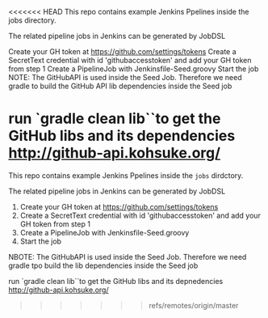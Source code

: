 <<<<<<< HEAD
This repo contains example Jenkins Ppelines inside the jobs directory.

The related pipeline jobs in Jenkins can be generated by JobDSL

Create your GH token at https://github.com/settings/tokens
Create a SecretText credential with id 'githubaccesstoken' and add your GH token from step 1
Create a PipelineJob with Jenkinsfile-Seed.groovy
Start the job
NOTE: The GitHubAPI is used inside the Seed Job. Therefore we need gradle to build the GitHub API lib dependencies inside the Seed job

run `gradle clean lib``to get the GitHub libs and its dependencies http://github-api.kohsuke.org/
=======
This repo contains example Jenkins Ppelines inside the `jobs`
dirdctory.

The related pipeline jobs in Jenkins can be generated by JobDSL 




1. Create your GH token at https://github.com/settings/tokens 
2. Create a SecretText credential with id 'githubaccesstoken' and add your GH token from step 1 
3. Create a PipelineJob with Jenkinsfile-Seed.groovy  
4. Start the job



NBOTE: The GitHubAPI  is used inside the Seed Job. Therefore we need gradle tpo build the lib dependencies inside the Seed job

run `gradle clean lib``to get  the GitHub libs and its depnedencies 
http://github-api.kohsuke.org/
>>>>>>> refs/remotes/origin/master
